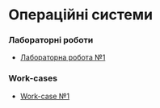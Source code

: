 # Операційні системи

### Лабораторні роботи
- [Лабораторна робота №1](/labs/1.md)

### Work-cases
- [Work-case №1](/workcases/1.md)